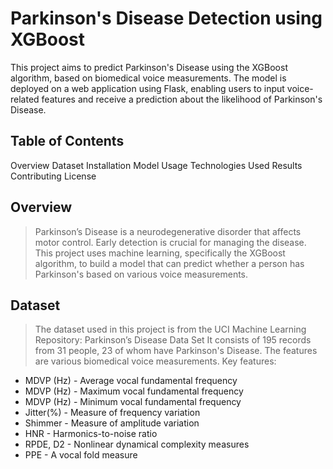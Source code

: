 # Parkinson's Disease Detection using XGBoost
This project aims to predict Parkinson's Disease using the XGBoost algorithm, based on biomedical voice measurements. The model is deployed on a web application using Flask, enabling users to input voice-related features and receive a prediction about the likelihood of Parkinson's Disease.

## Table of Contents
Overview
Dataset
Installation
Model
Usage
Technologies Used
Results
Contributing
License

## Overview
> Parkinson’s Disease is a neurodegenerative disorder that affects motor control. Early detection is crucial for managing the disease. This project uses machine learning, specifically the XGBoost algorithm, to build a model that can predict whether a person has Parkinson's based on various voice measurements.

## Dataset
> The dataset used in this project is from the UCI Machine Learning Repository:
Parkinson’s Disease Data Set
It consists of 195 records from 31 people, 23 of whom have Parkinson's Disease. The features are various biomedical voice measurements.
Key features:

- MDVP
  (Hz) - Average vocal fundamental frequency
- MDVP
  (Hz) - Maximum vocal fundamental frequency
- MDVP
  (Hz) - Minimum vocal fundamental frequency
- Jitter(%) - Measure of frequency variation
- Shimmer - Measure of amplitude variation
- HNR - Harmonics-to-noise ratio
- RPDE, D2 - Nonlinear dynamical complexity measures
- PPE - A vocal fold measure
